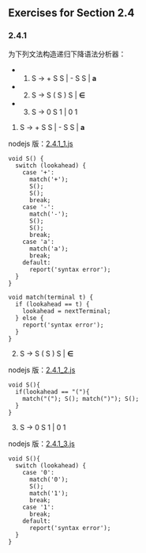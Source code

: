 ## Exercises for Section 2.4

### 2.4.1

为下列文法构造递归下降语法分析器：

- 1) S -> + S S | - S S | **a**
- 2) S -> S ( S ) S | **∈**
- 3) S -> 0 S 1 | 0 1

1) S -> + S S | - S S | **a**

nodejs 版：[2.4.1_1.js](./2.4.1_1.js)

```
void S() {
  switch (lookahead) {
    case '+':
      match('+');
      S();
      S();
      break;
    case '-':
      match('-');
      S();
      S();
      break;
    case 'a':
      match('a');
      break;
    default:
      report('syntax error');
  }
}

void match(terminal t) {
  if (lookahead == t) {
    lookahead = nextTerminal;
  } else {
    report('syntax error');
  }
}
```

2) S -> S ( S ) S | **∈**

nodejs 版：[2.4.1_2.js](./2.4.1_2.js)

```
void S(){
  if(lookahead == "("){
    match("("); S(); match(")"); S();
  }
}
```

3) S -> 0 S 1 | 0 1

nodejs 版：[2.4.1_3.js](./2.4.1_3.js)

```
void S(){
  switch (lookahead) {
    case '0':
      match('0');
      S();
      match('1');
      break;
    case '1':
      break;
    default:
      report('syntax error');
  }
}
```
